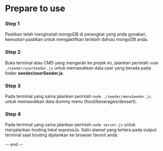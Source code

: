 # Prepare to use
### Step 1 
Pastikan telah menginstall mongoDB di perangkat yang anda gunakan, kemudian pastikan untuk mengaktifkan terlebih dahulu mongoDB anda.
### Step 2 
Buka terminal atau CMD yang mengarah ke projek ini, jalankan perintah ``node ./seeder/userSeeder.js`` untuk memasukkan data user yang berada pada folder **seeder/userSeeder.js**.
### Step 3 
Pada terminal yang sama jalankan perintah ``node ./seeder/menuSeeder.js`` untuk memasukkan data dummy menu (food/beverages/dessert). 
### Step 4 
Pada terminal yang sama jalankan perintah ``node server.js`` untuk menjalankan hosting lokal expressJs. Salin alamat yang tertera pada output terminal saat hosting dijalankan ke browser favorit anda. <br>


-- end --
